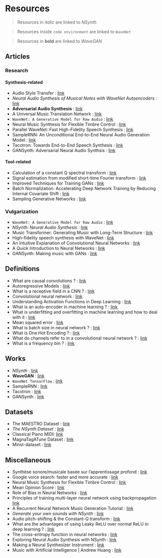 # Resources

> Resources in _italic_ are linked to _NSynth_

> Resources inside `code environment` are linked to `WaveNet`

> Resources in **bold** are linked to _WaveGAN_


## Articles

### Research

#### Synthesis-related

- Audio Style Transfer : [link](https://www.researchgate.net/publication/320754682 "Audio Style Transfer")
- _Neural Audio Synthesis of Musical Notes with WaveNet Autoencoders_ : [link](https://arxiv.org/abs/1704.01279 "Neural Audio Synthesis")
- **Adversarial Audio Synthesis** : [link](https://arxiv.org/abs/1802.04208 "Adversarial Audio Synthesis")
- A Universal Music Translation Network : [link](https://arxiv.org/abs/1805.07848 "Music Translation Network")
- `WaveNet: A Generative Model for Raw Audio` : [link](https://arxiv.org/abs/1609.03499 "WaveNet")
- Neural Music Synthesis for Flexible Timbre Control : [link](https://arxiv.org/abs/1811.00223 "Neural Music Synthesis")
- Parallel WaveNet: Fast High-Fidelity Speech Synthesis : [link](https://arxiv.org/abs/1711.10433 "Parallel WaveNet")
- SampleRNN: An Unconditional End-to-End Neural Audio Generation Model : [link](https://arxiv.org/abs/1612.07837 "SampleRNN")
- Tacotron: Towards End-to-End Speech Synthesis : [link](https://arxiv.org/abs/1703.10135 "Tacotron")
- GANSynth: Adversarial Neural Audio Synthsis : [link](https://openreview.net/forum?id=H1xQVn09FX "GANSynth")

#### Tool-related

- Calculation of a constant Q spectral transform : [link](https://asa.scitation.org/doi/10.1121/1.400476 "CQT")
- Signal estimation from modified short-time Fourier transform : [link](https://ieeexplore.ieee.org/document/1164317 "Modified short-time Fourier transform")
- Improved Techniques for Training GANs : [link](https://arxiv.org/abs/1606.03498 "Techniques for GANs")
- Batch Normalization: Accelerating Deep Network Training by Reducing Internal Covariate Shift : [link](https://arxiv.org/abs/1502.03167v3 "Batch Normalization")
- Sampling Generative Networks : [link](https://arxiv.org/abs/1609.04468 "Sampling Generative Networks")
<!--
- Unsupervised speech representation learning using WaveNet autoencoders : [link](https://arxiv.org/pdf/1901.08810v1.pdf "Unsupervised speech representation learning")
-->

### Vulgarization

- `WaveNet: A Generative Model for Raw Audio` : [link](https://deepmind.com/blog/wavenet-generative-model-raw-audio/ "WaveNet")
- _NSynth: Neural Audio Synthesis_ : [link](https://magenta.tensorflow.org/nsynth "NSynth")
- Music Transformer: Generating Music with Long-Term Structure : [link](https://magenta.tensorflow.org/music-transformer "Music Transformer")
- High-fidelity speech synthesis with WaveNet : [link](https://deepmind.com/blog/high-fidelity-speech-synthesis-wavenet/ "High-fidelity speech synthesis")
- An Intuitive Explanation of Convolutional Neural Networks : [link](https://ujjwalkarn.me/2016/08/11/intuitive-explanation-convnets/ "Convolutional Neural Network")
- A Quick Introduction to Neural Networks : [link](https://ujjwalkarn.me/2016/08/09/quick-intro-neural-networks/ "Neural Network")
- GANSynth: Making music with GANs : [link](https://magenta.tensorflow.org/gansynth "GANSynth")

## Definitions

- What are causal convolutions ? : [link](https://www.quora.com/What-are-causal-convolutions "Causal Convolutions")
- Autoregressive Models : [link](https://deepgenerativemodels.github.io/notes/autoregressive/ "Autoregressive Models")
- What is a receptive field in a CNN ? : [link](https://www.quora.com/What-is-a-receptive-field-in-a-convolutional-neural-network "Receptive Field")
- Convolutional neural network : [link](https://en.wikipedia.org/wiki/Convolutional_neural_network "CNN")
- Understanding Activation Functions in Deep Learning : [link](https://www.learnopencv.com/understanding-activation-functions-in-deep-learning/ "Activation functions")
- What is an auto-encoder in machine learning ? : [link](https://www.quora.com/What-is-an-auto-encoder-in-machine-learning "Autoencoder")
- What is underfitting and overfitting in machine learning and how to deal with it : [link](https://medium.com/greyatom/what-is-underfitting-and-overfitting-in-machine-learning-and-how-to-deal-with-it-6803a989c76 "Underfitting/Overfitting")
- Mean squared error : [link](https://en.wikipedia.org/wiki/Mean_squared_error "MSE")
- What is batch size in neural network ? : [link](https://stats.stackexchange.com/questions/153531/what-is-batch-size-in-neural-network "Batch size")
- What is One Hot Encoding ? : [link](https://hackernoon.com/what-is-one-hot-encoding-why-and-when-do-you-have-to-use-it-e3c6186d008f "One hot encoding")
- What do channels refer to in a convolutional neural network ? : [link](https://www.quora.com/What-do-channels-refer-to-in-a-convolutional-neural-network "Channels in NN")
- What is a frequency bin ? : [link](https://dsp.stackexchange.com/questions/26927/what-is-a-frequency-bin "Frequency bin")


## Works

- _NSynth_ : [link](https://github.com/tensorflow/magenta/tree/master/magenta/models/nsynth "NSynth")
- **WaveGAN** : [link](https://github.com/chrisdonahue/wavegan "WaveGan")
- `WaveNet TensorFlow` : [link](https://github.com/ibab/tensorflow-wavenet "WaveNet")
- SampleRNN : [link](https://github.com/soroushmehr/sampleRNN_ICLR2017 "SampleRNN")
- Tacotron : [link](https://github.com/keithito/tacotron "Tacotron")
- GANSynth : [link](https://github.com/tensorflow/magenta/tree/master/magenta/models/gansynth "GANSynth")

## Datasets

- The MAESTRO Dataset : [link](https://magenta.tensorflow.org/datasets/maestro "MAESTRO")
- _The NSynth Dataset_ : [link](https://magenta.tensorflow.org/datasets/nsynth "NSynth")
- Classical Piano MIDI: [link](http://www.piano-midi.de/ "Piano MIDI")
- MagnaTagATune Dataset : [link](http://mirg.city.ac.uk/codeapps/the-magnatagatune-dataset "MagnaTagATune")
- Minst-dataset : [link](https://github.com/ejhumphrey/minst-dataset/ "minst")


## Miscellaneous

- Synthèse sonore/musicale basée sur l’apprentissage profond : [link](http://dept-info.labri.fr/~hanna/Stages/rapport-de-stage.pdf "Synthèse sonore par apprentissage profond")
- Google voice search: faster and more accurate : [link](https://ai.googleblog.com/2015/09/google-voice-search-faster-and-more.html "Google Voice Search")
- Neural Music Synthesis for Flexible Timbre Control : [link](https://neural-music-synthesis.github.io/ "Neural Music Synthesis")
- Mean Opinion Score : [link](https://en.wikipedia.org/wiki/Mean_opinion_score "Mean Opinion Score")
- Role of Bias in Neural Networks : [link](https://stackoverflow.com/questions/2480650/role-of-bias-in-neural-networks "Bias")
- Principles of training multi-layer neural network using backpropagation [link](http://home.agh.edu.pl/~vlsi/AI/backp_t_en/backprop.html "Backpropagation")
- A Recurrent Neural Network Music Generation Tutorial : [link](https://magenta.tensorflow.org/2016/06/10/recurrent-neural-network-generation-tutorial "RNN")
- _Generate your own sounds with NSynth_ : [link](https://magenta.tensorflow.org/nsynth-fastgen "NSynth")
- Audio pitch-shifting & the Constant-Q transform : [link](https://www.edn.com/electronics-blogs/sound-bites/4421452/Audio-pitch-shifting---the-constant-Q-transform "Constant-Q transform")
- What are the advantages of using Leaky ReLU over normal ReLU in deep learning ? : [link](https://www.quora.com/What-are-the-advantages-of-using-Leaky-Rectified-Linear-Units-Leaky-ReLU-over-normal-ReLU-in-deep-learning "ReLU vs Leaky-ReLU")
- The cross-entropy function in neural networks : [link](https://datascience.stackexchange.com/questions/9302/the-cross-entropy-error-function-in-neural-networks "Cross-entropy")
- Exploring Neural Audio Synthesis with NSynth : [link](https://github.com/tensorflow/magenta-demos/blob/master/jupyter-notebooks/NSynth.ipynb "NSynth jupyter notebook")
- Making a Neural Synthesizer Instrument : [link](https://magenta.tensorflow.org/nsynth-instrument "NSynth instrument")
- Music with Artificial Intelligence | Andrew Huang : [link](https://www.youtube.com/watch?v=AaALLWQmCdI "Music with AI")
